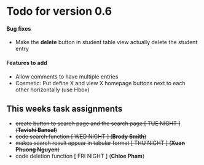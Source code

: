 # Todo for version 0.6

#### Bug fixes

- Make the **delete** button in student table view actually delete the student entry

#### Features to add

- Allow comments to have multiple entries
- Cosmetic: Put define X and view X homepage buttons next to each other horizontally (use Hbox)


## This weeks task assignments

- ~~create button to search page and the search page [ TUE NIGHT ] (**Tavishi Bansal**)~~
- ~~code search function [ WED NIGHT ] (**Brody Smith**)~~
- ~~makes search result appear in tabular format [ THU NIGHT ] (**Xuan Phuong Nguyen**)~~
- code deletion function [ FRI NIGHT ] (**Chloe Pham**)
